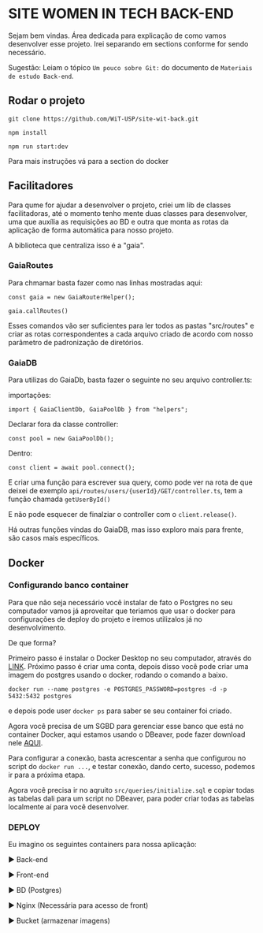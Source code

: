 # SITE WOMEN IN TECH BACK-END

Sejam bem vindas. Área dedicada para explicação de como vamos desenvolver esse projeto. Irei separando em sections conforme for sendo necessário.

Sugestão: Leiam o tópico `Um pouco sobre Git:` do documento de `Materiais de estudo Back-end`.

## Rodar o projeto

```
git clone https://github.com/WiT-USP/site-wit-back.git
```

```
npm install
```

```
npm run start:dev
```

Para mais instruções vá para a section do docker

## Facilitadores

Para qume for ajudar a desenvolver o projeto, criei um lib de classes facilitadoras, até o momento tenho mente duas classes para desenvolver, uma que auxília as requisições ao BD e outra que monta as rotas da aplicação de forma automática para nosso projeto.

A biblioteca que centraliza isso é a "gaia".

### GaiaRoutes

Para chmamar basta fazer como nas linhas mostradas aqui:

```
const gaia = new GaiaRouterHelper();

gaia.callRoutes()
```

Esses comandos vão ser suficientes para ler todos as pastas "src/routes" e criar as rotas correspondentes a cada arquivo criado de acordo com nosso parâmetro de padronização de diretórios.

### GaiaDB

Para utilizas do GaiaDb, basta fazer o seguinte no seu arquivo controller.ts:

importações:

```
import { GaiaClientDb, GaiaPoolDb } from "helpers";
```

Declarar fora da classe controller:

```
const pool = new GaiaPoolDb();
```

Dentro:

```
const client = await pool.connect();
```

E criar uma função para escrever sua query, como pode ver na rota de que deixei de exemplo `api/routes/users/{userId}/GET/controller.ts`, tem a função chamada `getUserById()`

E não pode esquecer de finalziar o controller com o `client.release()`.

Há outras funções vindas do GaiaDB, mas isso exploro mais para frente, são casos mais específicos.

## Docker

### Configurando banco container

Para que nâo seja necessário você instalar de fato o Postgres no seu computador vamos já aproveitar que teriamos que usar o docker para configurações de deploy do projeto e iremos utilizalos já no desenvolvimento.

De que forma?

Primeiro passo é instalar o Docker Desktop no seu computador, através do [LINK](https://www.docker.com/products/docker-desktop/).
Próximo passo é criar uma conta, depois disso você pode criar uma imagem do postgres usando o docker, rodando o comando a baixo.

```
docker run --name postgres -e POSTGRES_PASSWORD=postgres -d -p 5432:5432 postgres
```

e depois pode user `docker ps` para saber se seu container foi criado.

Agora você precisa de um SGBD para gerenciar esse banco que está no container Docker, aqui estamos usando o DBeaver, pode fazer download nele [AQUI](https://dbeaver.io/download/).

Para configurar a conexão, basta acrescentar a senha que configurou no script do `docker run ...`, e testar conexão, dando certo, sucesso, podemos ir para a próxima etapa.

Agora você precisa ir no aqruito `src/queries/initialize.sql` e copiar todas as tabelas dali para um script no DBeaver, para poder criar todas as tabelas localmente aí para você desenvolver.

### DEPLOY

Eu imagino os seguintes containers para nossa aplicação:

&#9654; Back-end

&#9654; Front-end

&#9654; BD (Postgres)

&#9654; Nginx (Necessária para acesso de front)

&#9654; Bucket (armazenar imagens)
